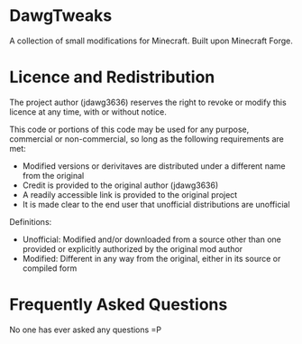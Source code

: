 # DawgTweaks
A collection of small modifications for Minecraft. Built upon Minecraft Forge.

# Licence and Redistribution
The project author (jdawg3636) reserves the right to revoke or modify this licence at any time, with or without notice.

This code or portions of this code may be used for any purpose, commercial or non-commercial, so long as the following requirements are met:
- Modified versions or derivitaves are distributed under a different name from the original
- Credit is provided to the original author (jdawg3636)
- A readily accessible link is provided to the original project
- It is made clear to the end user that unofficial distributions are unofficial

Definitions:

 - Unofficial: Modified and/or downloaded from a source other than one provided or explicitly authorized by the original mod author
 - Modified: Different in any way from the original, either in its source or compiled form

# Frequently Asked Questions

No one has ever asked any questions =P

